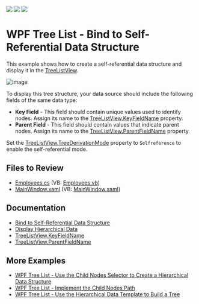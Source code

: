 <!-- default badges list -->
![](https://img.shields.io/endpoint?url=https://codecentral.devexpress.com/api/v1/VersionRange/128648599/22.2.2%2B)
[![](https://img.shields.io/badge/Open_in_DevExpress_Support_Center-FF7200?style=flat-square&logo=DevExpress&logoColor=white)](https://supportcenter.devexpress.com/ticket/details/E3127)
[![](https://img.shields.io/badge/📖_How_to_use_DevExpress_Examples-e9f6fc?style=flat-square)](https://docs.devexpress.com/GeneralInformation/403183)
<!-- default badges end -->
# WPF Tree List - Bind to Self-Referential Data Structure

This example shows how to create a self-referential data structure and display it in the [TreeListView](https://docs.devexpress.com/WPF/DevExpress.Xpf.Grid.TreeListView).

![image](https://user-images.githubusercontent.com/65009440/193233902-8038d935-80ff-4482-a14d-66ce42ad82c3.png)

To display this tree structure, your data source should include the following fields of the same data type:

* **Key Field** - This field should contain unique values used to identify nodes. Assign its name to the [TreeListView.KeyFieldName](https://docs.devexpress.com/WPF/DevExpress.Xpf.Grid.TreeListView.KeyFieldName) property.
* **Parent Field** - This field should contain values that indicate parent nodes. Assign its name to the [TreeListView.ParentFieldName](https://docs.devexpress.com/WPF/DevExpress.Xpf.Grid.TreeListView.ParentFieldName) property.

Set the [TreeListView.TreeDerivationMode](https://docs.devexpress.com/WPF/DevExpress.Xpf.Grid.TreeListView.TreeDerivationMode) property to `Selfreference` to enable the self-referential mode.

## Files to Review

* [Employees.cs](./CS/Bind_to_SelfReferential_Data/Employees.cs) (VB: [Employees.vb](./VB/Bind_to_SelfReferential_Data/Employees.vb))
* [MainWindow.xaml](./CS/Bind_to_SelfReferential_Data/MainWindow.xaml) (VB: [MainWindow.xaml](./VB/Bind_to_SelfReferential_Data/MainWindow.xaml))

## Documentation

* [Bind to Self-Referential Data Structure](https://docs.devexpress.com/WPF/9571/controls-and-libraries/data-grid/display-hierarchical-data/bind-to-self-referential-data-structure)
* [Display Hierarchical Data](https://docs.devexpress.com/WPF/9700/controls-and-libraries/data-grid/display-hierarchical-data)
* [TreeListView.KeyFieldName](https://docs.devexpress.com/WPF/DevExpress.Xpf.Grid.TreeListView.KeyFieldName)
* [TreeListView.ParentFieldName](https://docs.devexpress.com/WPF/DevExpress.Xpf.Grid.TreeListView.ParentFieldName)

## More Examples

* [WPF Tree List - Use the Child Nodes Selector to Create a Hierarchical Data Structure](https://github.com/DevExpress-Examples/how-to-implement-hierarchical-data-binding-via-child-nodes-selector-e3298)
* [WPF Tree List - Implement the Child Nodes Path](https://github.com/DevExpress-Examples/how-to-implement-childnodespath-t556239)
* [WPF Tree List - Use the Hierarchical Data Template to Build a Tree](https://github.com/DevExpress-Examples/how-to-build-a-tree-via-hierarchicaldatatemplate-e3410)
